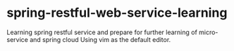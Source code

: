 # spring-restful-web-service-learning
Learning spring restful service and prepare for further learning of micro-service and spring cloud
Using vim as the default editor.
